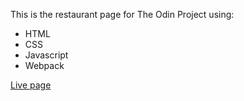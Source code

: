 This is the restaurant page for The Odin Project using:
- HTML
- CSS
- Javascript
- Webpack 

[Live page](https://kxzd.github.io/restaurant/)